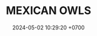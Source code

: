 ---
layout: teamCard
permalink: /team/:title.html
categories: 
maincover: /assets/logos/BDLF.png
puntosLJMAYO24:
date: 2024-05-02 10:29:20 +0700
title: MEXICAN OWLS
tag: johto042024
color: black
puntosLJ202404: 12
grupo: sur
background: '#F16C38'
cover: /assets/backCard.png
team: MEXICAN OWLS
ID: NS

---